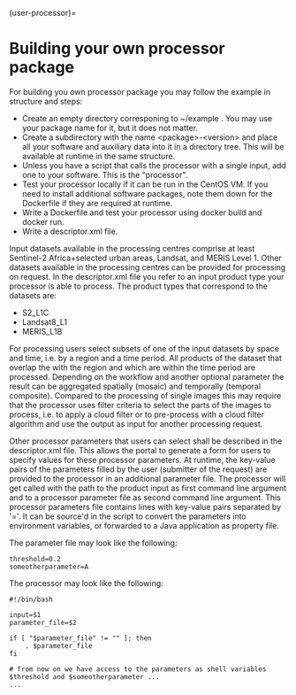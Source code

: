 (user-processor)=

# Building your own processor package

For building you own processor package you may follow the example in structure and steps:

- Create an empty directory corresponing to ~/example . You may use your package name for it, but it does not matter.
- Create a subdirectory with the name \<package>-\<version> and place all your software and auxiliary data into it in a directory tree. This will be available at runtime in the same structure.
- Unless you have a script that calls the processor with a single input, add one to your software. This is the "processor".
- Test your processor locally if it can be run in the CentOS VM. If you need to install additional software packages, note them down for the Dockerfile if they are required at runtime.
- Write a Dockerfile and test your processor using docker build and docker run.
- Write a descriptor.xml file.

Input datasets available in the processing centres comprise at least Sentinel-2 Africa+selected urban areas, Landsat, and MERIS Level 1. Other datasets available in the processing centres can be provided for processing on request. In the descriptor.xml file you refer to an input product type your processor is able to process. The product types that correspond to the datasets are:

- S2_L1C
- Landsat8_L1
- MERIS_L1B

For processing users select subsets of one of the input datasets by space and time, i.e. by a region and a time period. All products of the dataset that overlap the with the region and which are within the time period are processed. Depending on the workflow and another optional parameter the result can be aggregated spatially (mosaic) and temporally (temporal composite). Compared to the processing of single images this may require that the processor uses filter criteria to select the parts of the images to process, i.e. to apply a cloud filter or to pre-process with a cloud filter algorithm and use the output as input for another processing request.

Other processor parameters that users can select shall be described in the descriptor.xml file. This allows the portal to generate a form for users to specify values for these processor parameters. At runtime, the key-value pairs of the parameters filled by the user (submitter of the request) are provided to the processor in an additional parameter file. The processor will get called with the path to the product input as first command line argument and to a processor parameter file as second command line argument. This processor parameters file contains lines with key-value pairs separated by '='. It can be source'd in the script to convert the parameters into environment variables, or forwarded to a Java application as property file.

The parameter file may look like the following:

```
threshold=0.2
someotherparameter=A
```

The processor may look like the following:

```
#!/bin/bash

input=$1
parameter_file=$2

if [ "$parameter_file" != "" ]; then
    . $parameter_file
fi

# from now on we have access to the parameters as shell variables $threshold and $someotherparameter ...
...
```

